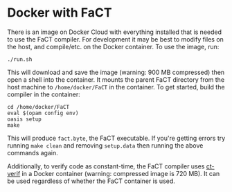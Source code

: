 # Docker with FaCT
There is an image on Docker Cloud with everything installed that is needed to use the FaCT compiler. For development it may be best to modify files on the host, and compile/etc. on the Docker container. To use the image, run:

```./run.sh```

This will download and save the image (warning: 900 MB compressed) then open a shell into the container. It mounts the parent FaCT directory from the host machine to `/home/docker/FaCT` in the container. To get started, build the compiler in the container:

```
cd /home/docker/FaCT
eval $(opam config env)
oasis setup
make
```

This will produce `fact.byte`, the FaCT executable. If you're getting errors try running `make clean` and removing `setup.data` then running the above commands again.

Additionally, to verify code as constant-time, the FaCT compiler uses [ct-verif](https://github.com/imdea-software/verifying-constant-time/) in a Docker container (warning: compressed image is 720 MB). It can be used regardless of whether the FaCT container is used.
